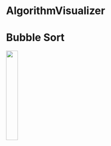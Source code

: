 # AlgorithmVisualizer

# Bubble Sort
<img src="https://github.com/sonu0011/AlgorithmVisualizer/blob/merge_sort/art/bubble_sort.gif" width="25%">
